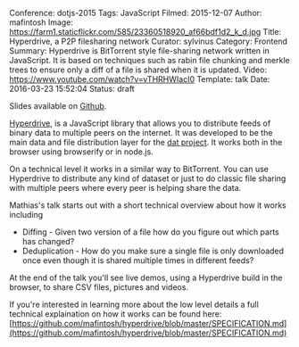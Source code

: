 Conference: dotjs-2015
Tags: JavaScript
Filmed: 2015-12-07
Author: mafintosh
Image: https://farm1.staticflickr.com/585/23360518920_af66bdf1d2_k_d.jpg
Title: Hyperdrive, a P2P filesharing network
Curator: sylvinus
Category: Frontend
Summary: Hyperdrive is BitTorrent style file-sharing network written in JavaScript. It is based on techniques such as rabin file chunking and merkle trees to ensure only a diff of a file is shared when it is updated.
Video: https://www.youtube.com/watch?v=vTHRHWIacI0
Template: talk
Date: 2016-03-23 15:52:04
Status: draft


Slides available on [Github](https://github.com/mafintosh/slides/blob/gh-pages/dotjs-2015/README.md).


[Hyperdrive](https://github.com/mafintosh/hyperdrive), is a JavaScript library that allows you to distribute feeds of binary data to multiple peers on the internet. It was developed to be the main data and file distribution layer for the [dat project](https://dat-data.com). It works both in the browser using browserify or in node.js.

On a technical level it works in a similar way to BitTorrent. You can use Hyperdrive to distribute any kind of dataset or just to do classic file sharing with multiple peers where every peer is helping share the data.

Mathias's talk starts out with a short technical overview about how it works including

* Diffing - Given two version of a file how do you figure out which parts has changed?
* Deduplication - How do you make sure a single file is only downloaded once even though it is shared multiple times in different feeds?

At the end of the talk you'll see live demos, using a Hyperdrive build in the browser, to share CSV files, pictures and videos.

If you're interested in learning more about the low level details a full technical explaination on how it works can be found here: [https://github.com/mafintosh/hyperdrive/blob/master/SPECIFICATION.md](https://github.com/mafintosh/hyperdrive/blob/master/SPECIFICATION.md)